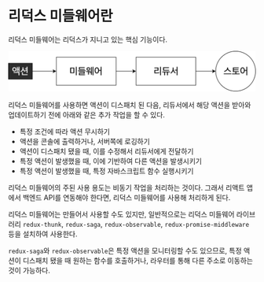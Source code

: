 # 리덕스 미들웨어란

리덕스 미들웨어는 리덕스가 지니고 있는 핵심 기능이다. 

![redux-middleware](../../../imgs/redux-middleware.png)

리덕스 미들웨어를 사용하면 액션이 디스패치 된 다음, 리듀서에서 해당 액션을 받아와 업데이트하기 전에 아래와 같은 추가 작업을 할 수 있다. 

- 특정 조건에 따라 액션 무시하기
- 액션을 콘솔에 출력하거나, 서버쪽에 로깅하기
- 액션이 디스패치 됐을 때, 이를 수정해서 리듀서에게 전달하기
- 특정 액션이 발생했을 때, 이에 기반하여 다른 액션을 발생시키기
- 특정 액션이 발생했을 때, 특정 자바스크립트 함수 실행시키기

리덕스 미들웨어의 주된 사용 용도는 비동기 작업을 처리하는 것이다. 그래서 리액트 앱에서 백엔드 API를 연동해야 한다면, 리덕스 미들웨어를 사용해 처리하게 된다. 

리덕스 미들웨어는 만들어서 사용할 수도 있지만, 일반적으로는 리덕스 미들웨어 라이브러리 `redux-thunk`, `redux-saga`, `redux-observable`, `redux-promise-middleware` 등을 설치하여 사용한다. 

`redux-saga`와 `redux-observable`은 특정 액션을 모니터링할 수도 있으므로, 특정 액션이 디스패치 됐을 때 원하는 함수를 호출하거나, 라우터를 통해 다른 주소로 이동하는 것이 가능하다. 


